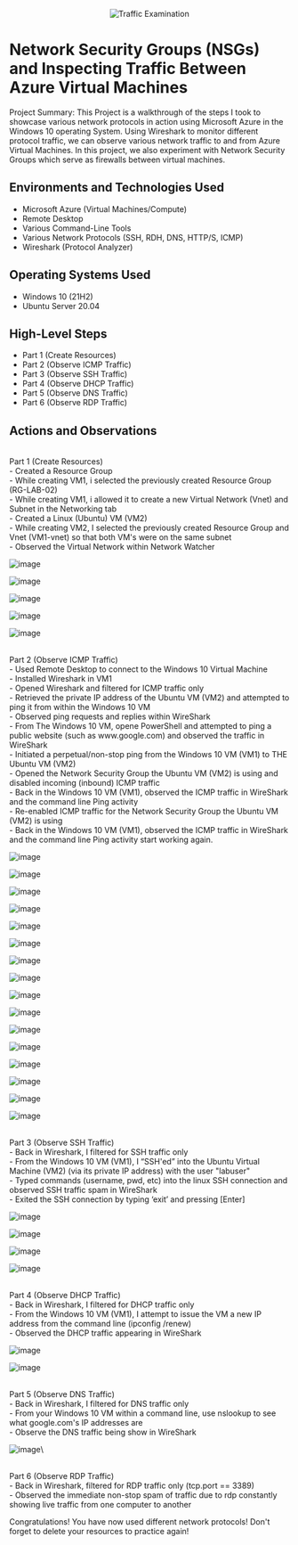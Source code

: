 <p align="center">
<img src="https://i.imgur.com/Ua7udoS.png" alt="Traffic Examination"/>
</p>

<h1>Network Security Groups (NSGs) and Inspecting Traffic Between Azure Virtual Machines</h1>
Project Summary: This Project is a walkthrough of the steps I took to showcase various network protocols in action using Microsoft Azure in the Windows 10 operating System. Using Wireshark to monitor different protocol traffic, we can observe various network traffic to and from Azure Virtual Machines. In this project, we also experiment with Network Security Groups which serve as firewalls between virtual machines.


<h2>Environments and Technologies Used</h2>

- Microsoft Azure (Virtual Machines/Compute)
- Remote Desktop
- Various Command-Line Tools
- Various Network Protocols (SSH, RDH, DNS, HTTP/S, ICMP)
- Wireshark (Protocol Analyzer)

<h2>Operating Systems Used </h2>

- Windows 10 (21H2)
- Ubuntu Server 20.04

<h2>High-Level Steps</h2>

- Part 1 (Create Resources)
- Part 2 (Observe ICMP Traffic)
- Part 3 (Observe SSH Traffic)
- Part 4 (Observe DHCP Traffic)
- Part 5 (Observe DNS Traffic)
- Part 6 (Observe RDP Traffic)

<h2>Actions and Observations</h2>

<p>
<br>Part 1 (Create Resources) </b>
  <br> - Created a Resource Group </b>
  <br> - While creating VM1, i selected the previously created Resource Group (RG-LAB-02)  </b>
  <br> - While creating VM1, i allowed it to create a new Virtual Network (Vnet) and Subnet in the Networking tab </b>
  <br> - Created a Linux (Ubuntu) VM (VM2) </b>
  <br> - While creating VM2, I selected the previously created Resource Group and Vnet (VM1-vnet) so that both VM's were on the same subnet </b>
  <br> - Observed the Virtual Network within Network Watcher </b>
</p>

![image](https://github.com/user-attachments/assets/e007815c-88b7-4193-a16c-6e7558048362)

![image](https://github.com/user-attachments/assets/1e2dd2f7-adee-4412-9612-43d158ec113a)

![image](https://github.com/user-attachments/assets/d3be7b2a-76d3-4692-868c-366f086df230)

![image](https://github.com/user-attachments/assets/1795913d-dca0-4b9d-97da-90bd28cc69a4)

![image](https://github.com/user-attachments/assets/e9f5960b-5801-49d3-bf93-01732c1fc63d)

<p>
<br> Part 2 (Observe ICMP Traffic) </b>
  <br> - Used Remote Desktop to connect to the Windows 10 Virtual Machine </b>
  <br> - Installed Wireshark in VM1 </b>
  <br> - Opened Wireshark and filtered for ICMP traffic only </b>
  <br> - Retrieved the private IP address of the Ubuntu VM (VM2) and attempted to ping it from within the Windows 10 VM
 </b>
  <br> - Observed ping requests and replies within WireShark </b>
  <br> - From The Windows 10 VM, opene PowerShell and attempted to ping a public website (such as www.google.com) and observed the traffic in WireShark </b>
  <br> - Initiated a perpetual/non-stop ping from the Windows 10 VM (VM1) to THE Ubuntu VM (VM2)
 </b>
 <br> - Opened the Network Security Group the Ubuntu VM (VM2) is using and disabled incoming (inbound) ICMP traffic
 </b>
  <br> - Back in the Windows 10 VM (VM1), observed the ICMP traffic in WireShark and the command line Ping activity
 </b>
 <br> - Re-enabled ICMP traffic for the Network Security Group the Ubuntu VM (VM2) is using
 </b>
  <br> - Back in the Windows 10 VM (VM1), observed the ICMP traffic in WireShark and the command line Ping activity start working again.
 </b>
</p>

![image](https://github.com/user-attachments/assets/b6b31246-e091-4be4-8b51-6832bd5df1f4)

![image](https://github.com/user-attachments/assets/7a23f59a-4a9d-430f-955c-f97ac24f5779)

![image](https://github.com/user-attachments/assets/e45250e8-7904-4bcf-9bf0-2be3c66810fe)

![image](https://github.com/user-attachments/assets/fe3a1835-2db5-41c4-8023-733e44b81aeb)

![image](https://github.com/user-attachments/assets/2bbfc85e-1485-4a3a-882b-06167cb32e32)

![image](https://github.com/user-attachments/assets/fbdef5a1-92d2-4441-8898-52b65b0febfc)

![image](https://github.com/user-attachments/assets/555ea711-e927-4818-9e27-84870ac3795d)

![image](https://github.com/user-attachments/assets/eae0fa05-a0a2-42e5-aa4e-787152940e91)

![image](https://github.com/user-attachments/assets/a3ea863b-f95e-4a53-8c9d-1134d60b874b)

![image](https://github.com/user-attachments/assets/f0841804-f369-46a9-a7ae-0f9ad3fbd540)

![image](https://github.com/user-attachments/assets/cff290a9-77e5-4632-928a-76c2007592f0)

![image](https://github.com/user-attachments/assets/d5fd7e60-9b54-4c84-8ce5-edd0f09d42ee)

![image](https://github.com/user-attachments/assets/6f5ead30-15c2-44d1-b1a2-e47c6311487b)

![image](https://github.com/user-attachments/assets/9c272f49-257c-449f-bac9-224a23f1b8c8)

![image](https://github.com/user-attachments/assets/5c6e7e1e-9bdd-4428-a956-d0c1f73c3435)

![image](https://github.com/user-attachments/assets/4cbd5813-aa98-4af3-b790-c2f901479fab)

<p>
<br> Part 3 (Observe SSH Traffic) </b>
  <br> - Back in Wireshark, I filtered for SSH traffic only </b>
  <br> - From the Windows 10 VM (VM1), I “SSH'ed” into the Ubuntu Virtual Machine (VM2) (via its private IP address) with the user "labuser"
  </b>
  <br> - Typed commands (username, pwd, etc) into the linux SSH connection and observed SSH traffic spam in WireShark
 </b>
 <br> - Exited the SSH connection by typing ‘exit’ and pressing [Enter]
 </b>
</p>

![image](https://github.com/user-attachments/assets/1adbe6c4-81c3-46c0-8ecd-88f42b27751d)

![image](https://github.com/user-attachments/assets/1d55f88d-7d2a-4933-bfed-c40d36596f37)

![image](https://github.com/user-attachments/assets/0ce9c748-d3e4-4951-a2b3-eb2b302bb71d)

![image](https://github.com/user-attachments/assets/3a19caf6-afe7-4ed6-9ec4-4e207cd1394f)

<p>
<br> Part 4 (Observe DHCP Traffic) </b>
  <br> - Back in Wireshark, I filtered for DHCP traffic only </b>
  <br> - From the Windows 10 VM (VM1), I attempt to issue the VM a new IP address from the command line (ipconfig /renew)  </b>
  <br> - Observed the DHCP traffic appearing in WireShark </b>
</p>

![image](https://github.com/user-attachments/assets/e516f889-6385-4aea-889f-5a0866cee044)

![image](https://github.com/user-attachments/assets/3a4bded0-88a5-4962-9eaa-0b10dd6d192c)

<p>
<br> Part 5 (Observe DNS Traffic) </b>
  <br> - Back in Wireshark, I filtered for DNS traffic only </b>
  <br> - From your Windows 10 VM within a command line, use nslookup to see what google.com's IP addresses are </b>
  <br> - Observe the DNS traffic being show in WireShark </b>
</p>

![image](https://github.com/user-attachments/assets/c22da6e5-8dcf-47dd-8407-1ffdab6402bd)\

<p>
<br> Part 6 (Observe RDP Traffic) </b>
  <br> - Back in Wireshark, filtered for RDP traffic only (tcp.port == 3389) </b>
  <br> - Observed the immediate non-stop spam of traffic due to rdp constantly showing live traffic from one computer to another </b>
</p>


Congratulations! You have now used different network protocols!  Don't forget to delete your resources to practice again!

